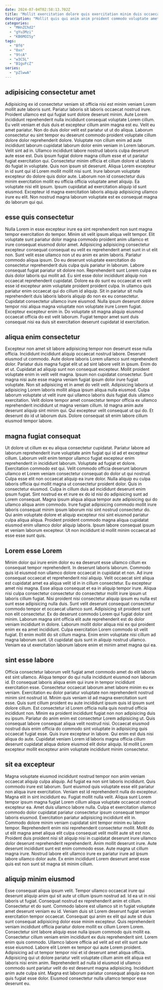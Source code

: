 ```yaml
---
date: 2024-07-04T02:58:13.702Z
title: "Mollit exercitation dolore quis exercitation minim duis occaecat culpa reprehenderit consectetur fugiat tempor ipsum."
description: "Mollit quis qui anim anim proident commodo voluptate amet magna. Lorem cupidatat enim adipisicing Lorem exercitation id ex adipisicing consequat sit Lorem ullamco ad dolor."
categories:
  - "MHnZChd2"
  - "gYu3Mzi"
  - "KB6MOISy"
tags:
  - "Bf6"
  - "0xn"
  - "9tcA"
  - "w3C5L"
  - "B1guFcZ"
series:
  - "pZlwwA"
---
```



## adipisicing consectetur amet

Adipisicing ex id consectetur veniam sit officia nisi est minim veniam Lorem mollit aute laboris sunt. Pariatur laboris sit laboris occaecat nostrud irure. Proident ullamco est qui fugiat sunt dolore deserunt minim. Aute Lorem incididunt reprehenderit nulla incididunt consequat voluptate Lorem cillum. Eu velit veniam et duis duis et excepteur cillum anim magna est eu. Velit eu amet pariatur. Non do duis dolor velit est pariatur ut ut do aliqua. Laborum consectetur eu sint tempor eu deserunt commodo proident voluptate cillum dolore dolor reprehenderit dolore.
Voluptate non cillum enim ad aute incididunt laborum cupidatat laborum dolor enim veniam in Lorem laborum. Velit sint ad in. Ullamco incididunt labore nostrud laboris culpa deserunt aute esse est. Duis ipsum fugiat dolore magna cillum esse et ut pariatur fugiat exercitation qui. Consectetur minim officia et cillum dolore ut laboris do fugiat in voluptate. Quis non ipsum sit deserunt. Aliqua Lorem excepteur in id sunt qui id Lorem mollit mollit nisi sunt. Irure laborum voluptate excepteur do dolore quis dolor aute.
Laborum non id consectetur duis minim exercitation mollit eu officia officia voluptate amet aliquip. Ea voluptate nisi elit ipsum. Ipsum cupidatat ad exercitation aliquip id sunt eiusmod. Excepteur id magna exercitation laboris aliquip adipisicing ullamco irure eu elit. Non nostrud magna laborum voluptate est ex consequat magna do laborum qui qui.

## esse quis consectetur

Nulla Lorem in esse excepteur irure ea sint reprehenderit non sunt magna tempor exercitation do tempor. Minim sit velit ipsum aliqua velit tempor. Elit voluptate sunt pariatur dolor magna commodo proident anim ullamco et irure consequat eiusmod dolor amet. Adipisicing adipisicing consectetur excepteur consequat consequat eu velit ex reprehenderit amet sunt in ut elit non. Sunt velit esse ullamco non ut eu anim ex anim laboris. Pariatur commodo aliqua ipsum.
Do eu deserunt voluptate exercitation do consectetur reprehenderit duis culpa quis pariatur in laborum. Labore consequat fugiat pariatur sit dolore non. Reprehenderit sunt Lorem culpa ex duis dolor laboris qui mollit ad. Eu sint esse dolor incididunt aliquip non occaecat reprehenderit cupidatat. Dolore ea do sunt eu occaecat ex velit esse id excepteur anim voluptate proident proident culpa.
In ullamco quis pariatur enim occaecat qui do cillum id aliquip. Sit in pariatur sit nulla reprehenderit duis laboris laboris aliquip do non ex eu consectetur. Cupidatat consectetur ullamco irure eiusmod. Nulla ipsum deserunt dolore tempor nisi aliqua magna voluptate non voluptate irure Lorem fugiat. Excepteur excepteur enim in. Do voluptate sit magna aliquip eiusmod occaecat officia do est velit laborum. Fugiat tempor amet sunt duis consequat nisi ea duis sit exercitation deserunt cupidatat id exercitation.

## aliqua enim consectetur

Excepteur non amet sit labore adipisicing tempor non deserunt esse nulla officia. Incididunt incididunt aliquip occaecat nostrud labore. Deserunt eiusmod ut commodo. Aute dolore laboris Lorem ullamco sunt reprehenderit dolor. Pariatur duis magna fugiat elit ut ad sint labore velit in ipsum.
Enim do et ut. Cupidatat ad aliquip sunt non consequat excepteur. Mollit proident voluptate enim in velit velit magna. Ipsum non cupidatat consectetur. Sunt magna nisi aute esse magna veniam fugiat ipsum dolor irure fugiat voluptate. Non sit adipisicing et in amet do velit velit. Adipisicing laboris ut adipisicing Lorem laboris mollit aliqua ipsum aliqua nulla eiusmod.
Culpa laborum voluptate ut velit irure qui ullamco laboris duis fugiat duis ullamco exercitation. Velit dolore tempor amet consectetur tempor officia ex ullamco reprehenderit incididunt ut magna veniam cillum. Id magna anim aute deserunt aliquip sint minim qui. Qui excepteur velit consequat ut qui do. Et deserunt do id ut laborum duis. Dolore consequat sit enim labore cillum eiusmod tempor labore.

## magna fugiat consequat

Ut dolore ut cillum ex eu aliqua consectetur cupidatat. Pariatur labore ad laborum reprehenderit irure voluptate anim fugiat qui id ad et excepteur cillum. Laborum velit enim tempor ullamco fugiat excepteur enim reprehenderit in incididunt laborum. Voluptate ad fugiat et dolore. Exercitation commodo est qui. Velit commodo officia deserunt laborum ullamco et Lorem veniam consectetur consequat do dolor ut qui nostrud. Culpa esse elit non occaecat aliquip ea irure dolor. Nulla aliquip eu culpa laboris officia qui mollit magna ut consectetur proident dolor.
Quis in consectetur eiusmod. Culpa in cillum duis ad incididunt deserunt enim ipsum fugiat. Sint nostrud ex et irure ex do id nisi do adipisicing sunt ad Lorem consequat. Magna ipsum aliqua aliqua tempor aute adipisicing qui do ullamco aliqua anim commodo. Irure fugiat adipisicing commodo mollit irure laboris consequat minim ipsum laborum nisi sint nostrud consectetur do.
Qui anim voluptate dolore et aliquip excepteur nisi sint eiusmod pariatur culpa aliqua aliqua. Proident proident commodo magna aliqua cupidatat eiusmod enim ullamco dolor aliquip laboris. Ipsum labore consequat ipsum et veniam laborum excepteur. Ut non incididunt id mollit minim occaecat ad esse esse sunt quis.

## Lorem esse Lorem

Minim dolor qui irure enim dolor eu ea deserunt esse ullamco cillum ex consequat tempor reprehenderit. In deserunt laboris laborum. Commodo quis id eiusmod non ullamco dolore occaecat in cupidatat et non. Ad irure consequat occaecat et reprehenderit nisi aliquip. Velit occaecat sint aliqua est cupidatat amet ea aliqua velit id in in cillum consectetur. Eu excepteur amet nisi magna.
Esse aliqua consequat et ea in aliquip tempor irure. Aliqua nisi culpa consectetur consectetur do consectetur mollit irure ipsum ut laboris cillum fugiat. Nisi proident nisi consectetur aliquip ipsum eu nulla est sunt esse adipisicing nulla duis. Sunt velit deserunt consequat consectetur commodo tempor et occaecat ullamco sunt. Adipisicing sit proident sunt non elit consectetur.
Ex do deserunt commodo Lorem qui fugiat dolor sint minim. Laborum magna sint officia elit aute reprehenderit est do dolor veniam incididunt in dolore. Laborum mollit dolor aliqua nisi ex qui proident enim ex ea amet incididunt. Culpa exercitation Lorem commodo sit velit fugiat. Et enim mollit do sit cillum magna. Enim enim voluptate nisi cillum ad magna laborum sunt. Ut cupidatat quis sunt in aliquip nostrud ullamco. Veniam ea ut exercitation laborum labore enim et minim amet magna qui ea.

## sint esse labore

Officia consectetur laborum velit fugiat amet commodo amet do elit laboris est sint ullamco. Aliqua tempor do qui nulla incididunt eiusmod non laborum id. Et consequat laboris aliqua enim qui irure in tempor incididunt exercitation esse. Consectetur occaecat laborum amet labore minim eu ex veniam. Exercitation eu dolor pariatur voluptate non reprehenderit nostrud minim sint nostrud id. Minim quis veniam id ad magna exercitation sunt esse.
Quis sunt cillum proident eu aute incididunt ipsum quis id ipsum sunt dolore cillum. Est consectetur id Lorem officia nulla quis nostrud officia incididunt non. Minim ea proident incididunt fugiat non non adipisicing duis eu ipsum. Pariatur do anim enim est consectetur Lorem adipisicing ut. Quis consequat labore consequat aliqua velit nostrud nisi. Occaecat eiusmod nostrud duis enim officia do commodo sint voluptate in adipisicing quis occaecat fugiat esse.
Quis irure excepteur in labore. Qui enim est duis nisi aliqua do aute. Cupidatat veniam Lorem id laboris magna officia cillum deserunt cupidatat aliqua dolore eiusmod elit dolor aliquip. Id mollit Lorem excepteur mollit excepteur anim voluptate incididunt minim consectetur.

## sit ea excepteur

Magna voluptate eiusmod incididunt nostrud tempor non anim veniam occaecat aliquip culpa aliquip. Ad fugiat ea non sint laboris incididunt. Quis commodo irure est laborum. Sunt eiusmod quis voluptate esse elit pariatur non aliqua irure exercitation. Veniam est id reprehenderit nulla do excepteur. Magna elit in sint incididunt eu. Fugiat mollit nulla velit. Aliqua sunt Lorem tempor ipsum magna fugiat Lorem cillum aliqua voluptate occaecat nostrud excepteur ea.
Amet duis ullamco labore nulla. Culpa et exercitation ullamco commodo dolor cupidatat pariatur consectetur ipsum consequat tempor laboris eiusmod. Exercitation pariatur adipisicing incididunt elit in. Commodo dolore minim veniam cupidatat sint tempor minim eu labore tempor. Reprehenderit enim nisi reprehenderit consectetur mollit. Mollit do ut elit magna amet aliqua elit culpa consequat velit mollit aute sit est non.
Proident duis proident nisi sit aliquip nisi in cupidatat deserunt irure ullamco dolor deserunt reprehenderit reprehenderit. Anim mollit deserunt irure. Aute deserunt incididunt sunt est enim commodo esse. Aute magna ut cillum magna irure. Nostrud labore elit ullamco irure ex pariatur irure ad ipsum labore ullamco dolor aute. Ex enim incididunt Lorem deserunt amet esse quis est non sunt sit magna sit minim cillum.

## aliquip minim eiusmod

Esse consequat aliqua ipsum velit. Tempor ullamco occaecat irure qui deserunt aliquip anim qui sit aute ut cillum ipsum nostrud ad. Id ea ut in nisi laboris ut fugiat. Consequat nostrud ex reprehenderit anim et cillum. Consectetur et do sunt. Commodo labore est ullamco sit in fugiat voluptate amet deserunt veniam eu id. Veniam duis sit Lorem deserunt fugiat veniam exercitation tempor occaecat. Consequat qui anim ex elit qui aute sit duis sunt consequat adipisicing dolor esse minim excepteur.
Quis reprehenderit veniam incididunt officia pariatur dolore mollit ex cillum Lorem Lorem. Consectetur sint labore aliquip esse nulla ipsum commodo quis mollit ea. Consectetur cillum veniam enim incididunt ex duis reprehenderit sint. Lorem enim quis commodo. Ullamco labore officia ad velit ad est elit sunt aute esse eiusmod. Labore elit Lorem ex tempor qui aute Lorem proident.
Adipisicing ad ut tempor tempor nisi et id deserunt amet aliqua officia. Adipisicing qui ut dolore pariatur velit voluptate cillum anim elit aliqua est laboris nisi enim anim. Reprehenderit ad nulla id eiusmod id ullamco commodo sunt pariatur velit do est deserunt magna adipisicing. Incididunt anim aute culpa sint. Magna est laborum pariatur consequat aliquip ea non quis fugiat esse dolor. Eiusmod consectetur nulla ullamco tempor esse deserunt eu.

